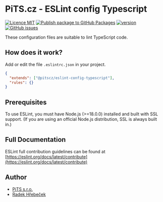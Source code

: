 # PiTS.cz - ESLint config Typescript

[![Licence MIT](https://img.shields.io/npm/l/%40pitscz%2Feslint-config-typescript)](https://github.com/PiTScz/eslint-config-typescript/blob/main/LICENSE)
[![Publish package to GitHub Packages](https://github.com/PiTScz/eslint-config-typescript/actions/workflows/publish-package.yml/badge.svg)](https://www.npmjs.com/package/@pitscz/eslint-config-typescript)
[![version](https://img.shields.io/npm/v/%40pitscz%2Feslint-config-typescript)](https://www.npmjs.com/package/@pitscz/eslint-config-typescript)
[![GitHub issues](https://img.shields.io/github/issues/pitscz/eslint-config-typescript)](https://github.com/PiTScz/eslint-config-typescript/issues)

These configuration files are suitable to lint TypeScript code.

## How does it work?

Add or edit the file `.eslintrc.json` in your project.

```json
{
  "extends": ["@pitscz/eslint-config-typescript"],
  "rules": {}
}
```

## Prerequisites

To use ESLint, you must have Node.js (>=18.0.0) installed and built with SSL support. (If you are using an official Node.js distribution, SSL is always built in.)

## Full Documentation

ESLint full contribution guidelines can be found at [https://eslint.org/docs/latest/contribute](https://eslint.org/docs/latest/contribute)

## Author

- [PiTS s.r.o.](https://pits.cz)
- [Radek Hřebeček](https://hrebecek.cz)

